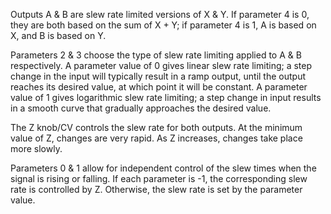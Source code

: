
Outputs A & B are slew rate limited versions of X & Y. If parameter 4 is 0, they are both based on the sum of X + Y; if
parameter 4 is 1, A is based on X, and B is based on Y.

Parameters 2 & 3 choose the type of slew rate limiting applied to A & B respectively. A parameter value of 0 gives
linear slew rate limiting; a step change in the input will typically result in a ramp output, until the output reaches
its desired value, at which point it will be constant. A parameter value of 1 gives logarithmic slew rate limiting; a
step change in input results in a smooth curve that gradually approaches the desired value.

The Z knob/CV controls the slew rate for both outputs. At the minimum value of Z, changes are very rapid. As Z
increases, changes take place more slowly.

Parameters 0 & 1 allow for independent control of the slew times when the signal is rising or falling. If each parameter
is -1, the corresponding slew rate is controlled by Z. Otherwise, the slew rate is set by the parameter value.
